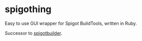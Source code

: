 # spigothing
Easy to use GUI wrapper for Spigot BuildTools, written in Ruby.

Successor to [spigotbuilder](https://github.com/colebob9/spigotbuilder).
